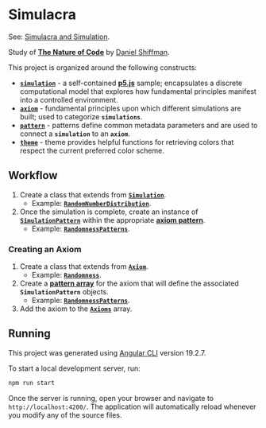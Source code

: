 # Simulacra
See: [Simulacra and Simulation](https://en.wikipedia.org/wiki/Simulacra_and_Simulation).

Study of [**The Nature of Code**](https://natureofcode.com/) by [Daniel Shiffman](https://thecodingtrain.com/).

This project is organized around the following constructs:

- [**`simulation`**](./src/app/simulations/) - a self-contained [**p5.js**](https://p5js.org/) sample; encapsulates a discrete computational model that explores how fundamental principles manifest into a controlled environment.
- [**`axiom`**](./src/app/axioms/) - fundamental principles upon which different simulations are built; used to categorize **`simulations`**.
- [**`pattern`**](./src/app/models/patterns/) - patterns define common metadata parameters and are used to connect a **`simulation`** to an **`axiom`**.
- [**`theme`**](./src/app/models/theme.ts) - theme provides helpful functions for retrieving colors that respect the current preferred color scheme.

## Workflow

1. Create a class that extends from [**`Simulation`**](./src/app/simulations/simulation.ts).
    * Example: [**`RandomNumberDistribution`**](./src/app/simulations/randomness/random-number-distribution.ts).
2. Once the simulation is complete, create an instance of [**`SimulationPattern`**](./src/app/models/patterns/simulation-pattern.ts) within the appropriate [**axiom pattern**](./src/app/axioms/patterns/).
    * Example: [**`RandomnessPatterns`**](./src/app/axioms/patterns/randomness.ts).

### Creating an Axiom

1. Create a class that extends from [**`Axiom`**](./src/app/axioms/axiom.ts).
    * Example: [**`Randomness`**](./src/app/axioms/randomness.ts).
2. Create a [**pattern array**](./src/app/axioms/patterns/) for the axiom that will define the associated **`SimulationPattern`** objects.
    * Example: [**`RandomnessPatterns`**](./src/app/axioms/patterns/randomness.ts).
3. Add the axiom to the [**`Axioms`**](./src/app/axioms/) array.

## Running

This project was generated using [Angular CLI](https://github.com/angular/angular-cli) version 19.2.7.

To start a local development server, run:

```bash
npm run start
```

Once the server is running, open your browser and navigate to `http://localhost:4200/`. The application will automatically reload whenever you modify any of the source files.